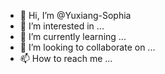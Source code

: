 - 👋 Hi, I’m @Yuxiang-Sophia
- 👀 I’m interested in ...
- 🌱 I’m currently learning ...
- 💞️ I’m looking to collaborate on ...
- 📫 How to reach me ...

<!---
Yuxiang-Sophia/Yuxiang-Sophia is a ✨ special ✨ repository because its `README.md` (this file) appears on your GitHub profile.
You can click the Preview link to take a look at your changes.
--->
